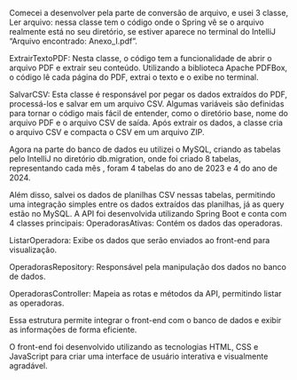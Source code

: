 Comecei a desenvolver pela parte de conversão de arquivo, e usei 3 classe, Ler arquivo:
nessa classe tem o código onde o Spring vê se o arquivo realmente está no seu diretório, se
estiver aparece no terminal do IntelliJ “Arquivo encontrado: Anexo_I.pdf”.

ExtrairTextoPDF: Nesta classe, o código tem a funcionalidade de abrir o arquivo PDF e extrair seu conteúdo.
Utilizando a biblioteca Apache PDFBox, o código lê cada página do PDF, extrai o texto e o
exibe no terminal.

SalvarCSV: Esta classe é responsável por pegar os dados extraídos do PDF, processá-los e salvar em
um arquivo CSV. Algumas variáveis são definidas para tornar o código mais fácil de
entender, como o diretório base, nome do arquivo PDF e o arquivo CSV de saída. Após
extrair os dados, a classe cria o arquivo CSV e compacta o CSV em um arquivo ZIP.

Agora na parte do banco de dados eu utilizei o MySQL, criando as tabelas pelo IntelliJ no
diretório db.migration, onde foi criado 8 tabelas, representando cada mês , foram 4 tabelas
do ano de 2023 e 4 do ano de 2024.

Além disso, salvei os dados de planilhas CSV nessas tabelas, permitindo uma integração
simples entre os dados extraídos das planilhas, já as query estão no MySQL.
A API foi desenvolvida utilizando Spring Boot e conta com 4 classes principais:
OperadorasAtivas: Contém os dados das operadoras.

ListarOperadora: Exibe os dados que serão enviados ao front-end para visualização.

OperadorasRepository: Responsável pela manipulação dos dados no banco de dados.

OperadorasController: Mapeia as rotas e métodos da API, permitindo listar as operadoras.

Essa estrutura permite integrar o front-end com o banco de dados e exibir as informações
de forma eficiente.

O front-end foi desenvolvido utilizando as tecnologias HTML, CSS e JavaScript para criar
uma interface de usuário interativa e visualmente agradável.